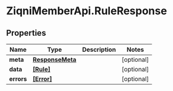 # ZiqniMemberApi.RuleResponse

## Properties

Name | Type | Description | Notes
------------ | ------------- | ------------- | -------------
**meta** | [**ResponseMeta**](ResponseMeta.md) |  | [optional] 
**data** | [**[Rule]**](Rule.md) |  | [optional] 
**errors** | [**[Error]**](Error.md) |  | [optional] 


